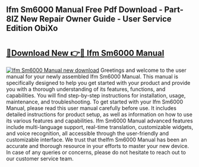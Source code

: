 ## Ifm Sm6000 Manual Free Pdf Download - Part-8IZ New Repair Owner Guide - User Service Edition ObiXo

# <h2><a href="http://cf29930.oget.top/?id=Ifm+Sm6000+Manual">🔗Download New 👉🔴 Ifm Sm6000 Manual</a></h2>

[![Ifm Sm6000 Manual new download](https://i.imgur.com/5g1atiW.png)](http://cf29930.oget.top/?id=Ifm+Sm6000+Manual)
Greetings and welcome to the user manual for your newly assembled Ifm Sm6000 Manual. This manual is specifically designed to help you get started with your product and provide you with a thorough understanding of its features, functions, and capabilities. You will find step-by-step instructions for installation, usage, maintenance, and troubleshooting. To get started with your Ifm Sm6000 Manual, please read this user manual carefully before use. It includes detailed instructions for product setup, as well as information on how to use its various features and capabilities. Ifm Sm6000 Manual advanced features include multi-language support, real-time translation, customizable widgets, and voice recognition, all accessible through the user-friendly and customizable interface. We trust that theIfm Sm6000 Manual has been an accurate and thorough resource in your efforts to master your new device. In case of any queries or concerns, please do not hesitate to reach out to our customer service team.
